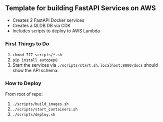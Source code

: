 ## Template for building FastAPI Services on AWS
- Creates 2 FastAPI Docker services
- Creates a QLDB DB via CDK
- Includes scripts to deploy to AWS Lambda

### First Things to Do
1. `chmod 777 scripts/*.sh`
2. `pip install autopep8`
3.  Start the services via `./scripts/start.sh`.  `localhost:8000/docs` should show the API schema.

### How to Deploy
From root of repo:
1.  `./scripts/build_images.sh`
3.  `./scripts/start_containers.sh`
4.  `./scripts/deploy.sh`
